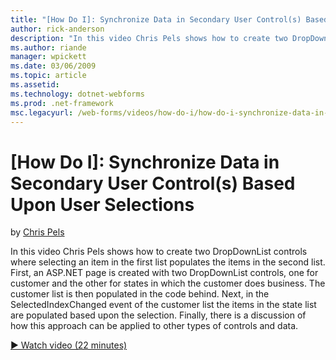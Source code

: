 ```yaml
---
title: "[How Do I]: Synchronize Data in Secondary User Control(s) Based Upon User Selections | Microsoft Docs"
author: rick-anderson
description: "In this video Chris Pels shows how to create two DropDownList controls where selecting an item in the first list populates the items in the second list. Firs..."
ms.author: riande
manager: wpickett
ms.date: 03/06/2009
ms.topic: article
ms.assetid: 
ms.technology: dotnet-webforms
ms.prod: .net-framework
msc.legacyurl: /web-forms/videos/how-do-i/how-do-i-synchronize-data-in-secondary-user-controls-based-upon-user-selections
---
```

[How Do I]: Synchronize Data in Secondary User Control(s) Based Upon User Selections
====================
by [Chris Pels](https://twitter.com/chrispels)

In this video Chris Pels shows how to create two DropDownList controls where selecting an item in the first list populates the items in the second list. First, an ASP.NET page is created with two DropDownList controls, one for customer and the other for states in which the customer does business. The customer list is then populated in the code behind. Next, in the SelectedIndexChanged event of the customer list the items in the state list are populated based upon the selection. Finally, there is a discussion of how this approach can be applied to other types of controls and data.

[&#9654; Watch video (22 minutes)](https://channel9.msdn.com/Blogs/ASP-NET-Site-Videos/how-do-i-synchronize-data-in-secondary-user-controls-based-upon-user-selections)